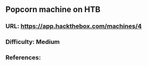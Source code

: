 ## Popcorn machine on HTB
### URL: https://app.hackthebox.com/machines/4
### Difficulty: Medium

### References: 
#### 
